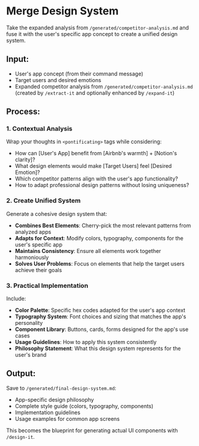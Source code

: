 # Merge Design System

Take the expanded analysis from `/generated/competitor-analysis.md` and fuse it with the user's specific app concept to create a unified design system.

## Input:
- User's app concept (from their command message)
- Target users and desired emotions
- Expanded competitor analysis from `/generated/competitor-analysis.md` (created by `/extract-it` and optionally enhanced by `/expand-it`)

## Process:

### 1. Contextual Analysis
Wrap your thoughts in `<pontificating>` tags while considering:
- How can [User's App] benefit from [Airbnb's warmth] + [Notion's clarity]?
- What design elements would make [Target Users] feel [Desired Emotion]?
- Which competitor patterns align with the user's app functionality?
- How to adapt professional design patterns without losing uniqueness?

### 2. Create Unified System
Generate a cohesive design system that:
- **Combines Best Elements**: Cherry-pick the most relevant patterns from analyzed apps
- **Adapts for Context**: Modify colors, typography, components for the user's specific app
- **Maintains Consistency**: Ensure all elements work together harmoniously
- **Solves User Problems**: Focus on elements that help the target users achieve their goals

### 3. Practical Implementation
Include:
- **Color Palette**: Specific hex codes adapted for the user's app context
- **Typography System**: Font choices and sizing that matches the app's personality
- **Component Library**: Buttons, cards, forms designed for the app's use cases
- **Usage Guidelines**: How to apply this system consistently
- **Philosophy Statement**: What this design system represents for the user's brand

## Output:
Save to `/generated/final-design-system.md`:
- App-specific design philosophy
- Complete style guide (colors, typography, components)
- Implementation guidelines
- Usage examples for common app screens

This becomes the blueprint for generating actual UI components with `/design-it`.